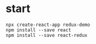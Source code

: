 

# start
```
npx create-react-app redux-demo
npm install --save react
npm install --save react-redux
```